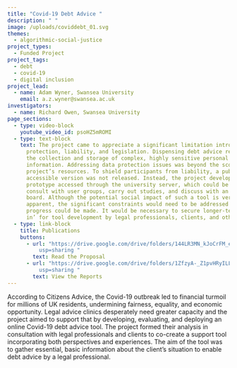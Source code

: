 ```yaml
---
title: "Covid-19 Debt Advice "
description: " "
image: /uploads/coviddebt_01.svg
themes:
  - algorithmic-social-justice
project_types:
  - Funded Project
project_tags:
  - debt
  - covid-19
  - digital inclusion
project_lead:
  - name: Adam Wyner, Swansea University
    email: a.z.wyner@swansea.ac.uk
investigators:
  - name: Richard Owen, Swansea University
page_sections:
  - type: video-block
    youtube_video_id: psoHZ5mROMI
  - type: text-block
    text: The project came to appreciate a significant limitation introduced by data
      protection, liability, and legislation. Dispensing debt advice requires
      the collection and storage of complex, highly sensitive personal
      information. Addressing data protection issues was beyond the scope of the
      project’s resources. To shield participants from liability, a publicly
      accessible version was not released. Instead, the project developed a
      prototype accessed through the university server, which could be used to
      consult with user groups, carry out studies, and discuss with an advisory
      board. Although the potential social impact of such a tool is very
      apparent, the significant constraints would need to be addressed before
      progress could be made. It would be necessary to secure longer-term ‘buy
      in’ for tool development by legal professionals, clients, and others.
  - type: link-block
    title: Publications
    buttons:
      - url: "https://drive.google.com/drive/folders/144LR3MN_kJoCrFM_etXz4GcRC1GDFbhZ?\
          usp=sharing "
        text: Read the Proposal
      - url: "https://drive.google.com/drive/folders/1ZfzyA-_Z1pvHRyILLZyLYqlIl-bMBqa-?\
          usp=sharing "
        text: View the Reports
---
```

According to Citizens Advice, the Covid-19 outbreak led to financial turmoil for millions of UK residents, undermining fairness, equality, and economic opportunity. Legal advice clinics desperately need greater capacity and the project aimed to support that by developing, evaluating, and deploying an online Covid-19 debt advice tool. The project formed their analysis in consultation with legal professionals and clients to co-create a support tool incorporating both perspectives and experiences. The aim of the tool was to gather essential, basic information about the client’s situation to enable debt advice by a legal professional.